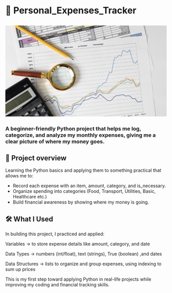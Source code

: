 # 📑 Personal_Expenses_Tracker

![](tracker_image.jpg)
----



### A beginner-friendly Python project that helps me log, categorize, and analyze my monthly expenses, giving me a clear picture of where my money goes.


## 📌 Project overview 

Learning the Python basics and applying them to something practical that allows me to:
- Record each expense with an item, amount, category, and is_necessary. 
- Organize spending into categories (Food, Transport, Utilities, Basic, Healthcare etc.)  
- Build financial awareness by showing where my money is going.



##  🛠 What I Used

In building this project, I practiced and applied:

Variables → to store expense details like amount, category, and date

Data Types → numbers (int/float), text (strings), True (boolean) ,and dates

Data Structures → lists to organize and group expenses, using indexing to sum up prices

This is my first step toward applying Python in real-life projects while improving my coding and financial tracking skills.


